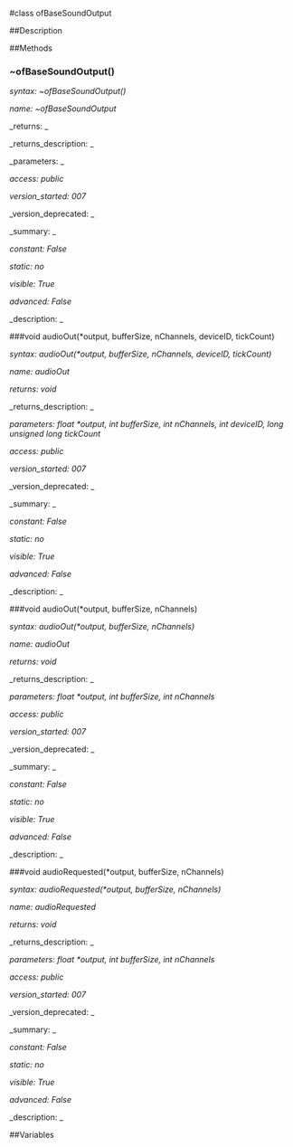 #class ofBaseSoundOutput


##Description





##Methods



### ~ofBaseSoundOutput()

_syntax: ~ofBaseSoundOutput()_

_name: ~ofBaseSoundOutput_

_returns: _

_returns_description: _

_parameters: _

_access: public_

_version_started: 007_

_version_deprecated: _

_summary: _

_constant: False_

_static: no_

_visible: True_

_advanced: False_



_description: _







###void audioOut(*output, bufferSize, nChannels, deviceID, tickCount)

_syntax: audioOut(*output, bufferSize, nChannels, deviceID, tickCount)_

_name: audioOut_

_returns: void_

_returns_description: _

_parameters: float *output, int bufferSize, int nChannels, int deviceID, long unsigned long tickCount_

_access: public_

_version_started: 007_

_version_deprecated: _

_summary: _

_constant: False_

_static: no_

_visible: True_

_advanced: False_



_description: _







###void audioOut(*output, bufferSize, nChannels)

_syntax: audioOut(*output, bufferSize, nChannels)_

_name: audioOut_

_returns: void_

_returns_description: _

_parameters: float *output, int bufferSize, int nChannels_

_access: public_

_version_started: 007_

_version_deprecated: _

_summary: _

_constant: False_

_static: no_

_visible: True_

_advanced: False_



_description: _







###void audioRequested(*output, bufferSize, nChannels)

_syntax: audioRequested(*output, bufferSize, nChannels)_

_name: audioRequested_

_returns: void_

_returns_description: _

_parameters: float *output, int bufferSize, int nChannels_

_access: public_

_version_started: 007_

_version_deprecated: _

_summary: _

_constant: False_

_static: no_

_visible: True_

_advanced: False_



_description: _







##Variables



